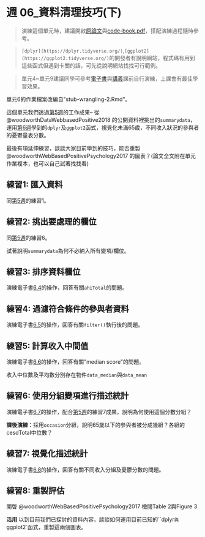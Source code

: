 # 週 06_資料清理技巧(下)

<!--- 上課日期: 20211028 --->

> 演練這個單元時，建議開啟[原論文](https://rstat-project.github.io/ug1-practical/files/woodworth.pdf)與[code-book.pdf](files/data/code-book.pdf)，搭配演練過程隨時參考。

> `[dplyr](https://dplyr.tidyverse.org/)`,`[ggplot2](https://ggplot2.tidyverse.org/)`的開發者有說明網站，程式碼有用到這些函式但遇到卡關的話，可先從說明網站找找可行範例。

> 單元4~單元9建議同學可參考[電子書](https://rstat-project.github.io/ug1-practical/)與[講義](https://rstat-project.github.io/ug-tactic/)課前自行演練，上課會有最佳學習效果。

單元6的作業檔案改編自"stub-wrangling-2.Rmd"。

這個單元我們透過[第5週](05-week05.html)的工作成果– 從 @woodworthDataWebbasedPositive2018 的公開資料裡挑出的`summarydata`，運用[第6週](06-week06.html)學到的`dplyr`及`ggplot2`函式，視覺化未滿65歲，不同收入狀況的參與者的憂鬱量表分數。

最後有項延伸練習，談談大家目前學到的技巧，能否重製 @woodworthWebBasedPositivePsychology2017 的圖表？(論文全文附在單元作業複本，也可以自己試著找找看)

## 練習1: 匯入資料

同[第5週](05-week05.html)的練習1。

## 練習2: 挑出要處理的欄位

同[第5週](05-week05.html)的練習6。

試著說明`summarydata`為何不必納入所有變項/欄位。

## 練習3: 排序資料欄位

演練電子書[6.4](https://rstat-project.github.io/ug1-practical/data-wrangling-2.html#activity-3-arrange)的操作，回答有關`ahiTotal`的問題。

<!--- 限量回答 --->

## 練習4: 過濾符合條件的參與者資料

演練電子書[6.5](https://rstat-project.github.io/ug1-practical/data-wrangling-2.html#activity-4-filter)的操作，回答有關`filter()`執行後的問題。


<!--- 限量回答 --->

## 練習5: 計算收入中間值

演練電子書[6.6](https://rstat-project.github.io/ug1-practical/data-wrangling-2.html#activity-5-summarise)的操作，回答有關"median score"的問題。

<!--- 限量回答 --->

收入中位數及平均數分別存在物件`data_median`與`data_mean`

## 練習6: 使用分組變項進行描述統計

演練電子書[6.7](https://rstat-project.github.io/ug1-practical/data-wrangling-2.html#activity-6-group_by)的操作，配合[第5週](05-week05.html)的練習7成果，說明為何使用這個分數分組？

<!--- 限量回答 --->

**課後演練**：採用`occasion`分組，說明65歲以下的參與者被分成幾組？各組的cesdTotal中位數？

## 練習7: 視覺化描述統計

演練電子書[6.8](https://rstat-project.github.io/ug1-practical/data-wrangling-2.html#activity-7-data-visualisation)的操作，回答有關不同收入分組及憂鬱分數的問題。

<!--- 限量回答 --->


## 練習8: 重製評估

開啓 @woodworthWebBasedPositivePsychology2017 檢閱Table 2與Figure 3

**活用** 以到目前我們已探討的資料內容，談談如何運用目前已知的``dplyr`與`ggplot2`函式，重製這兩個圖表。
